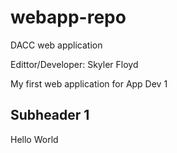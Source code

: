 # webapp-repo
DACC web application

Edittor/Developer: Skyler Floyd

My first web application for App Dev 1

## Subheader 1

Hello World